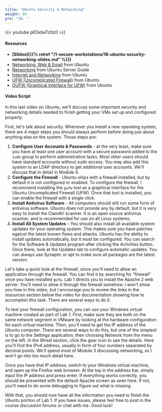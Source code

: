 ```yaml
---
title: "Ubuntu Security & Networking"
weight: 90
pre: "18. "
---
```


{{< youtube pEDxbeTz0z0 >}}

#### Resources

* **[Slides]({{% relref "/1-secure-workstations/18-ubuntu-security-networking-slides.md"  %}})**
* [Networking, Web & Email](https://help.ubuntu.com/lts/ubuntu-help/net.html) from Ubuntu
* [Networking](https://ubuntu.com/server/docs/introduction-to-networking) from Ubuntu Server Guide
* [Internet and Networking](https://help.ubuntu.com/community/InternetAndNetworking) from Ubuntu
* [UFW (Uncomplicated Firewall)](https://help.ubuntu.com/community/UFW) from Ubuntu
* [GUFW (Graphical Interface for UFW)](https://help.ubuntu.com/community/Gufw) from Ubuntu

#### Video Script

In this last video on Ubuntu, we'll discuss some important security and networking details needed to finish getting your VMs set up and configured properly.

First, let's talk about security. Whenever you install a new operating system, there are 4 major steps you should always perform before doing just about anything else on the system. Those steps are:

1. **Configure User Accounts & Passwords** - at the very least, make sure you have at least one user account with a secure password added to the `sudo` group to perform administrative tasks. Most other users should have standard accounts without sudo access. You may also add this system to an LDAP directory to get additional user accounts. We'll discuss that in detail in Module 4.
1. **Configure the Firewall** - Ubuntu ships with a firewall installed, but by default it is not configured or enabled. To configure the firewall, I recommend installing the `gufw` tool as a graphical interface for the Ubuntu Uncomplicated Firewall (UFW). Once that tool is installed, you can enable the firewall with a single click.
1. **Install Antivirus Software** - All computers should still run some form of antivirus software. Ubuntu does not provide any by default, but it is very easy to install the ClamAV scanner. It is an open source antivirus scanner, and is recommended for use on all Linux systems.
2. **Install All System Updates** - You should also install all available system updates for your operating system. This makes sure you have patches against the latest known flaws and attacks. Ubuntu has the ability to install updates automatically, but it must be configured. You can search for the Software & Updates program after clicking the Activities button. Once there, look at the Updates tab to configure automatic updates. You can always use Synaptic or apt to make sure all packages are the latest version.

Let's take a quick look at the firewall, since you'll need to allow an application through the firewall. You can find it by searching for "firewall" once you have installed `gufw`. Lab 1 directs you to install the Apache 2 web server. You'll need to allow it through the firewall somehow. I won't show you how in this video, but I encourage you to review the links in the resources section below the video for documentation showing how to accomplish this task. There are several ways to do it.

To test your firewall configuration, you can use your Windows virtual machine created as part of Lab 1. First, make sure they are both on the same network segment in VMware by looking at the hardware configuration for each virtual machine. Then, you'll need to get the IP address of the Ubuntu computer. There are several ways to do this, but one of the simplest is to go to the Settings application, then choosing Network from the menu on the left. In the Wired section, click the gear icon to see the details. Here you'll find the IPv4 address, usually in form of four numbers separated by decimal points. We'll spend most of Module 3 discussing networking, so I won't go into too much detail here.

Once you have that IP address, switch to your Windows virtual machine, and open up the Firefox web browser. At the top in the address bar, simply input the IP address and press enter. If everything works correctly, you should be presented with the default Apache screen as seen here. If not, you'll need to do some debugging to figure out what is missing.

With that, you should now have all the information you need to finish the Ubuntu portion of Lab 1. If you have issues, please feel free to post in the course discussion forums or chat with me. Good luck!
